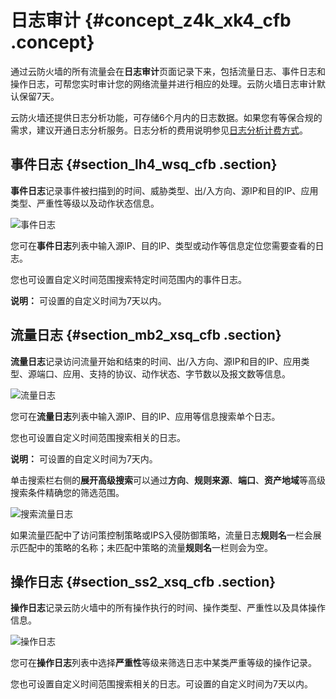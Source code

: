 # 日志审计 {#concept_z4k_xk4_cfb .concept}

通过云防火墙的所有流量会在**日志审计**页面记录下来，包括流量日志、事件日志和操作日志，可帮您实时审计您的网络流量并进行相应的处理。云防火墙日志审计默认保留7天。

云防火墙还提供日志分析功能，可存储6个月内的日志数据。如果您有等保合规的需求，建议开通日志分析服务。日志分析的费用说明参见[日志分析计费方式](../../../../intl.zh-CN/日志/日志分析/日志分析计费方式.md#)。

## 事件日志 {#section_lh4_wsq_cfb .section}

**事件日志**记录事件被扫描到的时间、威胁类型、出/入方向、源IP和目的IP、应用类型、严重性等级以及动作状态信息。

![事件日志](http://static-aliyun-doc.oss-cn-hangzhou.aliyuncs.com/assets/img/21271/156646912111767_zh-CN.png)

您可在**事件日志**列表中输入源IP、目的IP、类型或动作等信息定位您需要查看的日志。

您也可设置自定义时间范围搜索特定时间范围内的事件日志。

**说明：** 可设置的自定义时间为7天以内。

## 流量日志 {#section_mb2_xsq_cfb .section}

**流量日志**记录访问流量开始和结束的时间、出/入方向、源IP和目的IP、应用类型、源端口、应用、支持的协议、动作状态、字节数以及报文数等信息。

![流量日志](http://static-aliyun-doc.oss-cn-hangzhou.aliyuncs.com/assets/img/21271/156646912211768_zh-CN.png)

您可在**流量日志**列表中输入源IP、目的IP、应用等信息搜索单个日志。

您也可设置自定义时间范围搜索相关的日志。

**说明：** 可设置的自定义时间为7天内。

单击搜索栏右侧的**展开高级搜索**可以通过**方向**、**规则来源**、**端口**、**资产地域**等高级搜索条件精确您的筛选范围。

![搜索流量日志](http://static-aliyun-doc.oss-cn-hangzhou.aliyuncs.com/assets/img/21271/156646912236889_zh-CN.png)

如果流量匹配中了访问策控制策略或IPS入侵防御策略，流量日志**规则名**一栏会展示匹配中的策略的名称；未匹配中策略的流量**规则名**一栏则会为空。

## 操作日志 {#section_ss2_xsq_cfb .section}

**操作日志**记录云防火墙中的所有操作执行的时间、操作类型、严重性以及具体操作信息。

![操作日志](http://static-aliyun-doc.oss-cn-hangzhou.aliyuncs.com/assets/img/21271/156646912211769_zh-CN.png)

您可在**操作日志**列表中选择**严重性**等级来筛选日志中某类严重等级的操作记录。

您也可设置自定义时间范围搜索相关的日志。可设置的自定义时间为7天以内。

